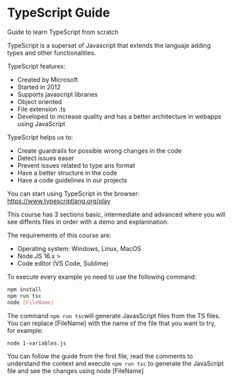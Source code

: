# TypeScript Guide
Guide to learn TypeScript from scratch 

TypeScript is a superset of Javascript that extends the languaje adding types and other functionalities.

TypeScript features:

- Created by Microsoft
- Started in 2012
- Supports javascript libraries
- Object oriented  
- File extension .ts
- Developed to increase quality and has a better architecture in webapps using JavaScript 

TypeScript helps us to:
- Create guardrails for possible wrong changes in the code
- Detect issues easer 
- Prevent issues related to type ans format
- Have a better structure in the code
- Have a code guidelines in our projects

You can start using TypeScript in the browser: https://www.typescriptlang.org/play

This course has 3 sections basic, intermediate and advanced where you will see diffents files in order with a demo and explanination.   

The requirements of this course are: 
- Operating system: Windows, Linux, MacOS
- Node.JS 16.x >
- Code editor (VS Code, Sublime)


To execute every example yo need to use the following command: 

```bash
npm install
npm run tsc
node [FileName]
```
The command ```npm run tsc```will generate JavasScript files from the TS files.
You can replace [FileName] with the name of the file that you want to try, for example:

```bash
node 1-variables.js
```

You can follow the guide from the first file, read the comments to understand the context and execute ```npm run tsc``` to generate the JavaScript file and see the changes using node [FileName]